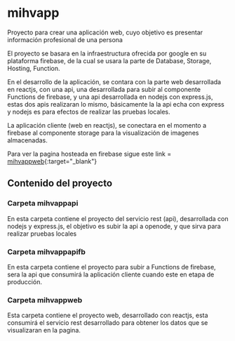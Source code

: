 # mihvapp
Proyecto para crear una aplicación web, cuyo objetivo es presentar información profesional de una persona

El proyecto se basara en la infraestructura ofrecida por google en su plataforma firebase, de la cual se usara la parte de Database, Storage, Hosting, Function.

En el desarrollo de la aplicación, se contara con la parte web desarrollada en reactjs, con una api, una desarrollada para subir al componente Functions de firebase, y una api desarrollada en nodejs con express.js, estas dos apis realizaran lo mismo, básicamente la la api echa con express y nodejs es para efectos de realizar las pruebas locales.

La aplicación cliente (web en reactjs), se conectara en el momento a firebase al componente storage para la visualización de imagenes almacenadas.

Para ver la pagina hosteada en firebase sigue este link = [mihvappweb](https://mihv-333.firebaseapp.com){:target="_blank"}

## Contenido del proyecto

### Carpeta mihvappapi

En esta carpeta contiene el proyecto del servicio rest (api), desarrollada con nodejs y express.js, el objetivo es subir la api a openode, y que sirva para realizar pruebas locales


### Carpeta mihvappapifb

En esta carpeta contiene el proyecto para subir a Functions de firebase, sera la api que consumirá la aplicación cliente cuando este en etapa de producción.


### Carpeta mihvappweb

Esta carpeta contiene el proyecto web, desarrollado con reactjs, esta consumirá el servicio rest desarrollado para obtener los datos que se visualizaran en la pagina.



